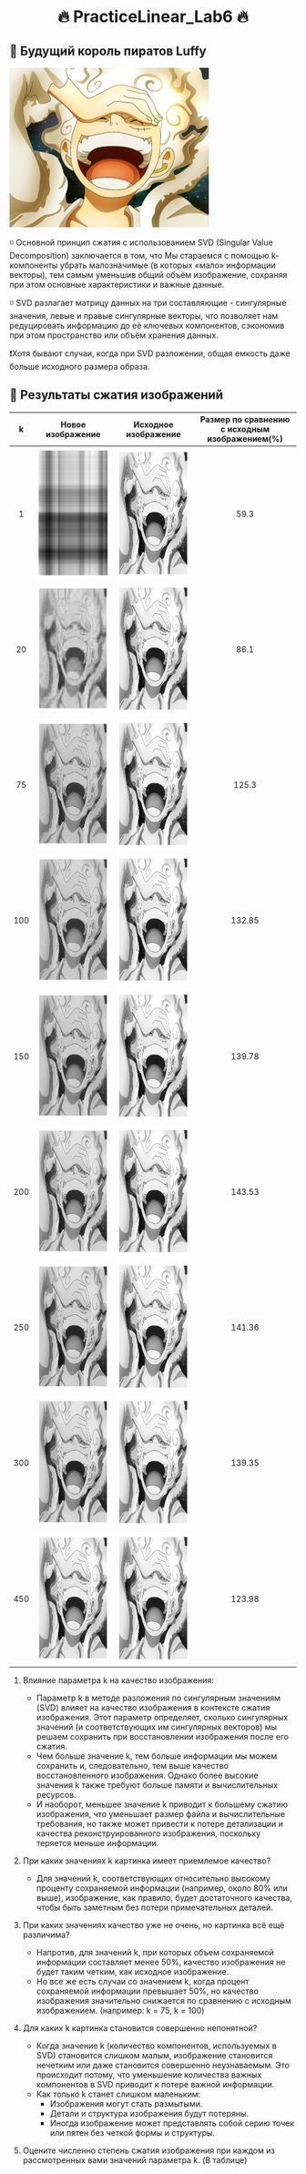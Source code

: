 # <center>🔥  PracticeLinear_Lab6  🔥</center>

## 🐒 Будущий король пиратов Luffy
<img src="Luffy.png" width="350" height="280">

◽ Основной принцип сжатия с использованием SVD (Singular Value Decomposition) заключается в том, что Мы стараемся с помощью k-компоненты убрать малозначимые (в которых «мало» информации векторы), тем самым уменьшив общий объём изображение, сохраняя при этом основные характеристики и важные данные. 

◽ SVD разлагает матрицу данных на три составляющие - сингулярные значения, левые и правые сингулярные векторы, что позволяет нам редуцировать информацию до её ключевых компонентов, сэкономив при этом пространство или объём хранения данных.

❗Хотя бывают случаи, когда при SVD разложении, общая емкость даже больше исходного размера образа.


## 🌟 Pезультаты сжатия изображений
|k|Новое изображение|Исходное изображение|Размер по сравнению с исходным изображением(%)|
|:---:|:-----------------------------------------:|:-----------------------------------------:|:----:|
|1|<img src="results/k=1.png" width="324" height="230">|<img src="original_image.png" width="324" height="230">|59.3|
|20|<img src="results/k=20.png" width="324" height="230">|<img src="original_image.png" width="324" height="230">|86.1|
|75|<img src="results/k=75.png" width="324" height="230">|<img src="original_image.png" width="324" height="230">|125.3|
|100|<img src="results/k=100.png" width="324" height="230">|<img src="original_image.png" width="324" height="230">|132.85|
|150|<img src="results/k=150.png" width="324" height="230">|<img src="original_image.png" width="324" height="230">|139.78|
|200|<img src="results/k=200.png" width="324" height="230">|<img src="original_image.png" width="324" height="230">|143.53|
|250|<img src="results/k=250.png" width="324" height="230">|<img src="original_image.png" width="324" height="230">|141.36|
|300|<img src="results/k=300.png" width="324" height="230">|<img src="original_image.png" width="324" height="230">|139.35|
|450|<img src="results/k=450.png" width="324" height="230">|<img src="original_image.png" width="324" height="230">|123.98|


1. Влияние параметра k на качество изображения:
   - Параметр k в методе разложения по сингулярным значениям (SVD) влияет на качество изображения в контексте сжатия изображения. Этот параметр определяет, сколько сингулярных значений (и соответствующих им сингулярных векторов) мы решаем сохранить при восстановлении изображения после его сжатия.
   - Чем больше значение k, тем больше информации мы можем сохранить и, следовательно, тем выше качество восстановленного изображения. Однако более высокие значения k также требуют больше памяти и вычислительных ресурсов.
   - И наоборот, меньшее значение k приводит к большему сжатию изображения, что уменьшает размер файла и вычислительные требования, но также может привести к потере детализации и качества реконструированного изображения, поскольку теряется меньше информации.

2. При каких значениях k картинка имеет приемлемое качество?
   - Для значений k, соответствующих относительно высокому проценту сохраняемой информации (например, около 80% или выше), изображение, как правило, будет достаточного качества, чтобы быть заметным без потери примечательных деталей.
     
3. При каких значениях качество уже не очень, но картинка всё ещё различима?
   - Напротив, для значений k, при которых объем сохраняемой информации составляет менее 50%, качество изображения не будет таким четким, как исходное изображение.
   - Но все же есть случаи со значением k, когда процент сохраняемой информации превышает 50%, но качество изображения значительно снижается по сравнению с исходным изображением. (например: k = 75, k = 100)

4. Для каких k картинка становится совершенно непонятной?
   - Когда значение k (количество компонентов, используемых в SVD) становится слишком малым, изображение становится нечетким или даже становится совершенно неузнаваемым. Это происходит потому, что уменьшение количества важных компонентов в SVD приводит к потере важной информации.
   - Как только k станет слишком маленьким:
     - Изображения могут стать размытыми.
     - Детали и структура изображения будут потеряны.
     - Иногда изображение может представлять собой серию точек или пятен без четкой формы и структуры.
    
5. Оцените численно степень сжатия изображения при каждом из рассмотренных вами значений параметра k. (В таблице)
